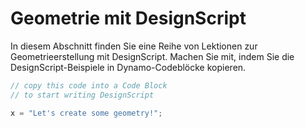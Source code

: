 # Geometrie mit DesignScript

In diesem Abschnitt finden Sie eine Reihe von Lektionen zur Geometrieerstellung mit DesignScript. Machen Sie mit, indem Sie die DesignScript-Beispiele in Dynamo-Codeblöcke kopieren.

```js
// copy this code into a Code Block
// to start writing DesignScript

x = "Let's create some geometry!";
```
